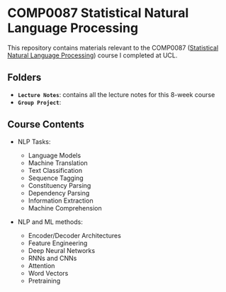 # COMP0087 Statistical Natural Language Processing

This repository contains materials relevant to the COMP0087 ([Statistical Natural Language Processing](https://www.ucl.ac.uk/module-catalogue/modules/statistical-natural-language-processing-COMP0087)) course I completed at UCL.


## Folders

- **`Lecture Notes`**: contains all the lecture notes for this 8-week course
- **`Group Project`**: 


## Course Contents

- NLP Tasks:

    - Language Models
    - Machine Translation
    - Text Classification
    - Sequence Tagging
    - Constituency Parsing
    - Dependency Parsing
    - Information Extraction
    - Machine Comprehension

- NLP and ML methods:

    - Encoder/Decoder Architectures
    - Feature Engineering
    - Deep Neural Networks
    - RNNs and CNNs
    - Attention
    - Word Vectors
    - Pretraining

